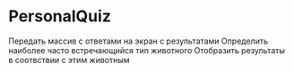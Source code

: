 # PersonalQuiz

Передать массив с ответами на экран с результатами
Определить наиболее часто встречающийся тип животного
Отобразить результаты в соотвствии с этим животным

